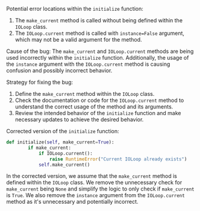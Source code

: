 Potential error locations within the `initialize` function:
1. The `make_current` method is called without being defined within the `IOLoop` class.
2. The `IOLoop.current` method is called with `instance=False` argument, which may not be a valid argument for the method.

Cause of the bug:
The `make_current` and `IOLoop.current` methods are being used incorrectly within the `initialize` function. Additionally, the usage of the `instance` argument with the `IOLoop.current` method is causing confusion and possibly incorrect behavior.

Strategy for fixing the bug:
1. Define the `make_current` method within the `IOLoop` class.
2. Check the documentation or code for the `IOLoop.current` method to understand the correct usage of the method and its arguments.
3. Review the intended behavior of the `initialize` function and make necessary updates to achieve the desired behavior.

Corrected version of the `initialize` function:
```python
def initialize(self, make_current=True):
        if make_current:
            if IOLoop.current():
                raise RuntimeError("Current IOLoop already exists")
            self.make_current()
```
In the corrected version, we assume that the `make_current` method is defined within the `IOLoop` class. We remove the unnecessary check for `make_current` being `None` and simplify the logic to only check if `make_current` is `True`. We also remove the `instance` argument from the `IOLoop.current` method as it's unnecessary and potentially incorrect.